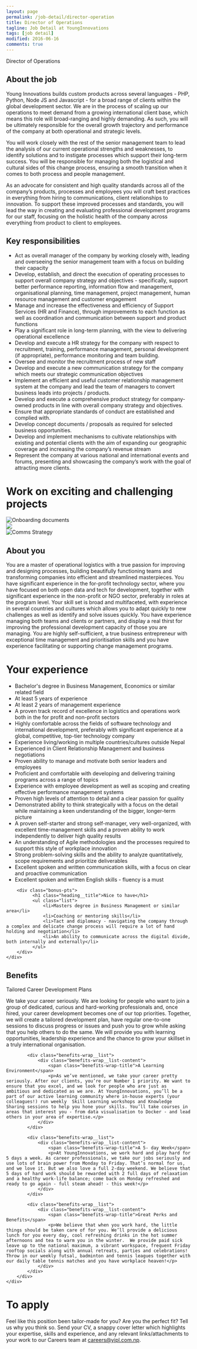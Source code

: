 ```yaml
---
layout: page
permalink: /job-detail/director-operation
title: Director of Operations
tagline: Job Detail at YoungInnovations
tags: [job detail]
modified: 2016-06-16
comments: true
---
```


<div class="job-teaser">
    <div class="job-teaser__hero-content wrap-960">    
        <div class="job-teaser__img-circle director-operation"></div>
        <span class="hero-content__description">Director of Operations</span>
    </div>    
</div>

<div class="job-about">
    <div class="wrap-620">
        <h2 class="job-about__title">About the job</h2>
        <div class="job-about__description">
             <p>Young Innovations builds custom products across several languages - PHP, Python, Node JS and Javascript - for a broad range of clients within the global development sector. We are in the process of scaling up our operations to meet demand from a growing international client base, which means this role will broad-ranging and highly demanding. As such, you will be ultimately responsible for the overall growth trajectory and performance of the company at both operational and strategic levels.</p>
             <p>You will work closely with the rest of the senior management team to lead the analysis of our current operational strengths and weaknesses, to identify solutions and to instigate processes which support their long-term success. You will be responsible for managing both the logistical and cultural sides of this change process, ensuring a smooth transition when it comes to both process and people management.</p>
             <p>As an advocate for consistent and high quality standards across all of the company’s products, processes and employees you will craft best practices in everything from hiring to communications, client relationships to innovation. To support these improved processes and standards, you will lead the way in creating and evaluating professional development programs for our staff, focusing on the holistic health of the company across everything from product to client to employees.</p>
        </div>        
        <h2 class="job-about__title">Key responsibilities</h2>
        <ul class="list">
            <li>Act as overall manager of the company by working closely with, leading and overseeing the senior management team with a focus on building their capacity</li>
            <li>Develop, establish, and direct the execution of operating processes to support overall company strategy and objectives - specifically, support better performance reporting, information flow and management, organisational planning, time management, project management, human resource management and customer engagement</li>
            <li>Manage and increase the effectiveness and efficiency of Support Services (HR and Finance), through improvements to each function as well as coordination and communication between support and product functions</li>
            <li>Play a significant role in long-term planning, with the view to delivering operational excellence</li>
            <li>Develop and execute a HR strategy for the company with respect to recruitment, training, performance management, personal development (if appropriate), performance monitoring and team building.</li>
            <li>Oversee and monitor the recruitment process of new staff</li>
            <li>Develop and execute a new communication strategy for the company which meets our strategic communication objectives</li>
            <li>Implement an efficient and useful customer relationship management system at the company and lead the team of managers to convert business leads into projects / products.</li>
            <li>Develop and execute a comprehensive product strategy for company-owned products in line with overall company strategy and objectives.</li>
            <li>Ensure that appropriate standards of conduct are established and complied with.</li>
            <li>Develop concept documents / proposals as required for selected business opportunities.</li>
            <li>Develop and implement mechanisms to cultivate relationships with existing and potential clients with the aim of expanding our geographic coverage and increasing the company’s revenue stream</li>
            <li>Represent the company at various national and international events and forums, presenting and showcasing the company’s work with the goal of attracting more clients.</li>
        </ul>
    </div>
</div>

<div class="work-fun">
    <div class="wrap-960">
        <h1 class="career-title">Work on exciting and challenging projects</h1>
        <div class="work-fun-wrapper">
            <div class="work-fun-wrapper__list">
                <img src="/images/career/ic_DO-1.png" alt="Onboarding documents" title="Onboarding documents" />        
            </div>
            <div class="work-fun-wrapper__list" alt="PMF framework" title="PMF framework">
                <img src="/images/career/ic_DO-2.png" >                
            </div>
            <div class="work-fun-wrapper__list">
                <img src="/images/career/ic_DO-3.png" alt="Comms Strategy" title="Comms Strategy" >                
            </div>
        </div>
    </div>
</div>

<div class="job-about__you">
    <div class="wrap-620">
        <h2 class="job-about__title">About you</h2>
        <div class="job-about__description">
             <p>You are a master of operational logistics with a true passion for improving and designing processes, building beautifully functioning teams and transforming companies into efficient and streamlined masterpieces. You have significant experience in the for-profit technology sector, where you have focused on both open data and tech for development, together with significant experience in the non-profit or NGO sector, preferably in roles at the program level. Your skill set is broad and multifaceted, with experience in several countries and cultures which allows you to adapt quickly to new challenges as well as identify and solve issues quickly. You have experience managing both teams and clients or partners, and display a real thirst for improving the professional development capacity of those you are managing. You are highly self-sufficient, a true business entrepreneur with exceptional time management and prioritisation skills and you have experience facilitating or supporting change management programs.</p>
        </div>        
        <div class="requirements">
            <h1 class="heading__title">Your experience</h1>
            <ul class="list">
                <li>Bachelor's degree in Business Management, Economics or similar related field</li>
                <li>At least 5 years of experience</li>
                <li>At least 2 years of management experience</li>
                <li>A proven track record of excellence in logistics and operations work both in the for profit and non-profit sectors</li>
                <li>Highly comfortable across the fields of software technology and international development, preferably with significant experience at a global, competitive, top-tier technology company</li>
                <li>Experience living/working in multiple countries/cultures outside Nepal</li>
                <li>Experienced in Client Relationship Management and business negotiations</li>
                <li>Proven ability to manage and motivate both senior leaders and employees</li>
                <li>Proficient and comfortable with developing and delivering training programs across a range of topics</li>
                <li>Experience with employee development as well as scoping and creating effective performance management systems</li>
                <li>Proven high levels of attention to detail and a clear passion for quality</li>
                <li>Demonstrated ability to think strategically with a focus on the detail while maintaining a keen understanding of the bigger, longer-term picture</li>
                <li>A proven self-starter and strong self-manager, very well-organized, with excellent time-management skills and a proven ability to work independently to deliver high quality results</li>
                <li>An understanding of Agile methodologies and the processes required to support this style of workplace innovation</li>
                <li>Strong problem-solving skills and the ability to analyze quantitatively, scope requirements and prioritize deliverables</li>
                <li>Excellent spoken and written communication skills, with a focus on clear and proactive communication</li>
                <li>Excellent spoken and written English skills - fluency is a must</li>
            </ul>           
        </div>
        
        <div class="bonus-pts">
              <h1 class="heading__title">Nice to have</h1>
              <ul class="list">
                  <li>Masters degree in Business Management or similar area</li>
                  <li>Coaching or mentoring skills</li>
                  <li>Tact and diplomacy - navigating the company through a complex and delicate change process will require a lot of hand holding and negotiation</li>
                  <li>An ability to communicate across the digital divide, both internally and externally</li>                  
              </ul>
        </div>
    </div>  
</div>  
<div class="career-benefits">
    <div class="wrap-960">
        <h2 class="career-title">Benefits</h2>
        <div class="benefits-wrap clearfix">
            <div class="benefits-wrap__list">
                <div class="benefits-wrap__list-content">
                    <span class="benefits-wrap-title">Tailored Career Development Plans</span>
                    <p>We take your career seriously. We are looking for people who want to join a group of dedicated, curious and hard-working professionals and, once hired, your career development becomes one of our top priorities. Together, we will create a tailored development plan, have regular one-to-one sessions to discuss progress or issues and push you to grow while asking that you help others to do the same. We will provide you with learning opportunities, leadership experience and the chance to grow your skillset in a truly international organisation. </p>    
                </div>    
            </div>
            
            <div class="benefits-wrap__list">
                <div class="benefits-wrap__list-content">
                    <span class="benefits-wrap-title">A Learning Environment</span>
                    <p>As we’ve mentioned, we take your career pretty seriously. After our clients, you’re our Number 1 priority. We want to ensure that you excel, and we look for people who are just as ambitious and dedicated as we are. At YoungInnovations, you’ll be a part of our active learning community where in-house experts (your colleagues!) run weekly  Skill Learning workshops and Knowledge Sharing sessions to help you hone your skills. You’ll take courses in areas that interest you - from data visualisation to Docker - and lead others in your area of expertise.</p>    
                </div>    
            </div>
            
            <div class="benefits-wrap__list">
                <div class="benefits-wrap__list-content">
                    <span class="benefits-wrap-title">A 5- day Week</span>
                    <p>At YoungInnovations, we work hard and play hard for 5 days a week. As career professionals, we take our jobs seriously and use lots of brain power from Monday to Friday. That’s normal for us, and we love it. But we also love a full 2-day weekend. We believe that 5 days of hard work should be rewarded with 2 full days of relaxation and a healthy work-life balance; come back on Monday refreshed and ready to go again - full steam ahead! - this week!</p>    
                </div>    
            </div>
                        
            <div class="benefits-wrap__list">
                <div class="benefits-wrap__list-content">
                    <span class="benefits-wrap-title">Great Perks and Benefits</span>
                    <p>We believe that when you work hard, the little things should be taken care of for you. We’ll provide a delicious lunch for you every day, cool refreshing drinks in the hot summer afternoons and tea to warm you in the winter.  We provide paid sick leave up to the national maximum, a vibrant workspace, frequent Friday rooftop socials along with annual retreats, parties and celebrations!  Throw in our weekly futsal, badminton and tennis leagues together with our daily table tennis matches and you have workplace heaven!</p>    
                </div>    
            </div>
        </div>
    </div>    
</div>
<div class="job-apply wrap-620">
    <h1 class="heading__title">To apply</h1>
    <p class="survey">Feel like this position been tailor-made for you? Are you the perfect fit? Tell us why you think so. Send your CV, a snappy cover letter which highlights your expertise, skills and experience, and any relevant links/attachments to your work to our Careers team at <a href="mailto:careers@yipl.com.np">careers@yipl.com.np</a>. </p>
</div>